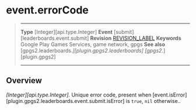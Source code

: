 # event.errorCode

> --------------------- ------------------------------------------------------------------------------------------
> __Type__              [Integer][api.type.Integer]
> __Event__             [submit][leaderboards.event.submit]
> __Revision__          [REVISION_LABEL](REVISION_URL)
> __Keywords__          Google Play Games Services, game network, gpgs
> __See also__          [gpgs2.leaderboards.*][plugin.gpgs2.leaderboards]
>                       [gpgs2.*][plugin.gpgs2]
> --------------------- ------------------------------------------------------------------------------------------

## Overview

_[Integer][api.type.Integer]._ Unique error code, present when [event.isError][plugin.gpgs2.leaderboards.event.submit.isError] is `true`, `nil` otherwise..